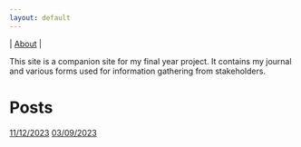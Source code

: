 ```yaml
---
layout: default
---
```

| [About](about) |

This site is a companion site for my final year project. It contains my journal and various forms used for information gathering from stakeholders.

# Posts

[11/12/2023](2023-12-11)
[03/09/2023](2023-09-03)
